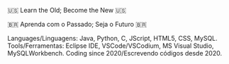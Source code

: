    🇺🇸 Learn the Old; Become the New 🇺🇸
   
   🇧🇷 Aprenda com o Passado; Seja o Futuro 🇧🇷
   
 Languages/Linguagens: Java, Python, C, JScript, HTML5, CSS, MySQL.
 Tools/Ferramentas: Eclipse IDE, VSCode/VSCodium, MS Visual Studio, MySQLWorkbench.
 Coding since 2020/Escrevendo códigos desde 2020.
